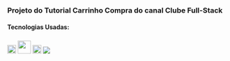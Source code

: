 <h3>Projeto do Tutorial Carrinho Compra do canal Clube Full-Stack</h3>

<h4>Tecnologias Usadas:</h4>
<div style="display:inline-block">
    <img style="width:20px" src="https://cdn.jsdelivr.net/gh/devicons/devicon/icons/javascript/javascript-original.svg" />
    <img style="width:30px;margin-top:5px;" src="https://cdn.jsdelivr.net/gh/devicons/devicon/icons/php/php-original.svg" />
    <img style="width:20px" src="https://cdn.jsdelivr.net/gh/devicons/devicon/icons/html5/html5-plain-wordmark.svg" />
    <img src="https://cdn.jsdelivr.net/gh/devicons/devicon/icons/css3/css3-plain-wordmark.svg" />
          
          
</div>
          